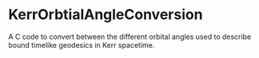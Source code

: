 # KerrOrbtialAngleConversion
A C code to convert between the different orbital angles used to describe bound timelike geodesics in Kerr spacetime. 
